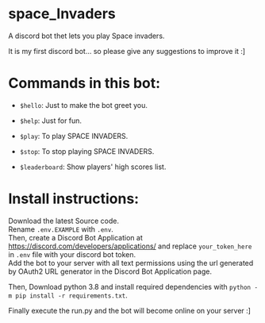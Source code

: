# space_Invaders
A discord bot thet lets you play Space invaders.

It is my first discord bot... so please give any suggestions to improve it :]

# Commands in this bot:

* `$hello`: Just to make the bot greet you.

* `$help`: Just for fun.

* `$play`: To play SPACE INVADERS.

* `$stop`: To stop playing SPACE INVADERS.

* `$leaderboard`: Show players' high scores list.

# Install instructions:
Download the latest Source code.<br>
Rename `.env.EXAMPLE` with `.env`.<br>
Then, create a Discord Bot Application at https://discord.com/developers/applications/ and replace `your_token_here` in `.env` file with your discord bot token.<br>
Add the bot to your server with all text permissions using the url generated by OAuth2 URL generator in the Discord Bot Application page.
<!-- The code will work with python 3.8 -->
Then, Download python 3.8 and install required dependencies with `python -m pip install -r requirements.txt`. 

Finally execute the run.py and the bot will become online on your server :]
